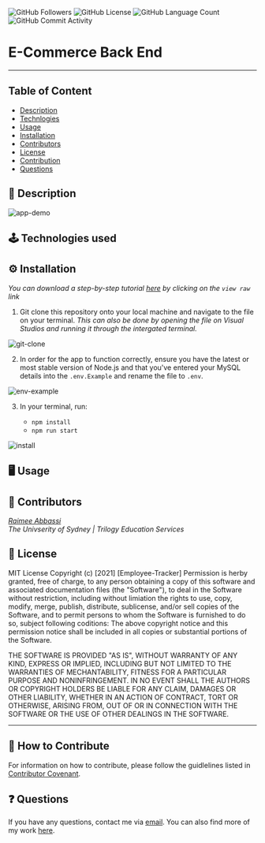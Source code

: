 <img alt="GitHub Followers" src="https://img.shields.io/github/followers/Raimeeab"> <img alt="GitHub License" src="https://img.shields.io/apm/l/vim-mode">  <img alt="GitHub Language Count" src="https://img.shields.io/github/languages/count/Raimeeab/E-Commerce-Back-End">  <img alt="GitHub Commit Activity" src="https://img.shields.io/github/commit-activity/w/Raimeeab/E-Commerce-Back-End">

# E-Commerce Back End
---

## Table of Content 

* [Description](#description)
* [Technlogies](#technologies)
* [Usage](#usage)
* [Installation](#installation)
* [Contributors](#contributors)
* [License](#license)
* [Contribution](#contribution)
* [Questions](#questions)

<a name="description"></a>
## 📝 Description


![app-demo]()

<a name="technologies"></a>
## 🕹 Technologies used 

<a name="installation"></a>
## ⚙️ Installation 
*You can download a step-by-step tutorial [here]() by clicking on the `view raw` link*

1. Git clone this repository onto your local machine and navigate to the file on your terminal. *This can also be done by opening the file on Visual Studios and running it through the intergated terminal.*

![git-clone]()

2. In order for the app to function correctly, ensure you have the latest or most stable version of Node.js and that you've entered your MySQL details into the `.env.Example` and rename the file to `.env`.

![env-example]()

3. In your terminal, run:

    - `npm install`
    - `npm run start`

![install]()


<a name="usage"></a>
## 🖥 Usage 


<a name="contributors"></a>
## 👥 Contributors

*[Raimee Abbassi](https://github.com/Raimeeab)* <br>
*The Univserity of Sydney | Trilogy Education Services* <br>

<a name="license"></a>
## 🔖 License

MIT License
Copyright (c) [2021] [Employee-Tracker]
Permission is herby granted, free of charge, to any person obtaining a copy of this software and associated documentation files (the "Software"), to deal in the Software without restriction, including without limiation the rights to use, copy, modify, merge, publish, distribute, sublicense, and/or sell copies of the Software, and to permit persons to whom the Software is furnished to do so, subject following coditions: 
The above copyright notice and this permission notice shall be included in all copies or substantial portions of the Software. 

THE SOFTWARE IS PROVIDED "AS IS", WITHOUT WARRANTY OF ANY KIND, EXPRESS OR IMPLIED, INCLUDING BUT NOT LIMITED TO THE WARRANTIES OF MECHANTABILITY, FITNESS FOR A PARTICULAR PURPOSE AND NONINFRINGEMENT. IN NO EVENT SHALL THE AUTHORS OR COPYRIGHT HOLDERS BE LIABLE FOR ANY CLAIM, DAMAGES OR OTHER LIABILITY, WHETHER IN AN ACTION OF CONTRACT, TORT OR OTHERWISE, ARISING FROM, OUT OF OR IN CONNECTION WITH THE SOFTWARE OR THE USE OF OTHER DEALINGS IN THE SOFTWARE.  

---
<a name="contribution"></a>
## 🤝 How to Contribute

For information on how to contribute, please follow the guidlelines listed in [Contributor Covenant](https://www.contributor-covenant.org/).

<a name="questions"></a>
## ❓ Questions
If you have any questions, contact me via [email](raimee.abbassi@gmail.com). You can also find more of my work [here](https://github.com/Raimeeab).

